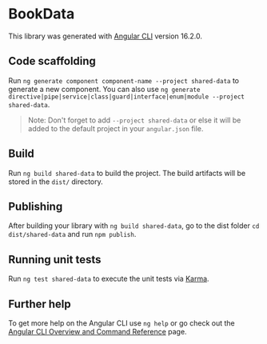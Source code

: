 # BookData

This library was generated with [Angular CLI](https://github.com/angular/angular-cli) version 16.2.0.

## Code scaffolding

Run `ng generate component component-name --project shared-data` to generate a new component. You can also use `ng generate directive|pipe|service|class|guard|interface|enum|module --project shared-data`.
> Note: Don't forget to add `--project shared-data` or else it will be added to the default project in your `angular.json` file. 

## Build

Run `ng build shared-data` to build the project. The build artifacts will be stored in the `dist/` directory.

## Publishing

After building your library with `ng build shared-data`, go to the dist folder `cd dist/shared-data` and run `npm publish`.

## Running unit tests

Run `ng test shared-data` to execute the unit tests via [Karma](https://karma-runner.github.io).

## Further help

To get more help on the Angular CLI use `ng help` or go check out the [Angular CLI Overview and Command Reference](https://angular.io/cli) page.
